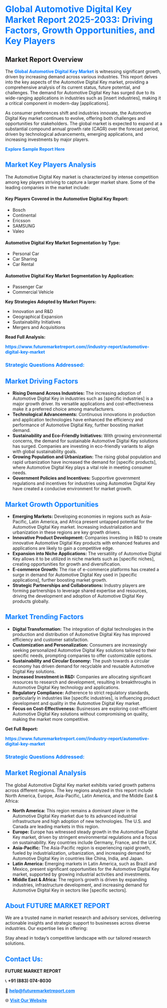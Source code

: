 <h1 style="color: #007BFF;">Global Automotive Digital Key Market Report 2025-2033: Driving Factors, Growth Opportunities, and Key Players</h1>

<section id="overview">
<h2>Market Report Overview</h2>
<p>The <a href="https://www.futuremarketreport.com//industry-report/automotive-digital-key-market" style="color: #007BFF; text-decoration: none;"><strong>Global Automotive Digital Key Market</strong></a> is witnessing significant growth, driven by increasing demand across various industries. This report delves into the key aspects of the Automotive Digital Key market, providing a comprehensive analysis of its current status, future potential, and challenges. The demand for Automotive Digital Key has surged due to its wide-ranging applications in industries such as [insert industries], making it a critical component in modern-day [applications].</p>
<p>As consumer preferences shift and industries innovate, the Automotive Digital Key market continues to evolve, offering both challenges and opportunities for stakeholders. The global market is expected to expand at a substantial compound annual growth rate (CAGR) over the forecast period, driven by technological advancements, emerging applications, and increasing investments by major players.</p>
</section>

<section id="overview">
<p><a href="https://www.futuremarketreport.com//request-sample/reportId=56181" style="color: #007BFF; text-decoration: none;"><strong>Explore Sample Report Here</strong></a></p>
</section>

<section id="key-players">
<h2 style="color: #007BFF;">Market Key Players Analysis</h2>
<p>The Automotive Digital Key market is characterized by intense competition among key players striving to capture a larger market share. Some of the leading companies in the market include:</p>
<h4>Key Players Covered in the Automotive Digital Key Report:</h4>
<ul><li>Bosch</li><li>Continental</li><li>Ericsson</li><li>SAMSUNG</li><li>Valeo</li></ul>
<h4>Automotive Digital Key Market Segmentation by Type:</h4>
<ul><li>Personal Car</li><li>Car Sharing</li><li>Car Rental</li></ul>

<h4>Automotive Digital Key Market Segmentation by Application:</h4>
<ul><li>Passenger Car</li><li>Commercial Vehicle</li></ul>
<p><strong>Key Strategies Adopted by Market Players:</strong></p>
<ul>
<li>Innovation and R&D</li>
<li>Geographical Expansion</li>
<li>Sustainability Initiatives</li>
<li>Mergers and Acquisitions</li>
</ul>
</section>

<section>
<p><strong>Read Full Analysis: </strong></p><a href="https://www.futuremarketreport.com//industry-report/automotive-digital-key-market" style="color: #007BFF; text-decoration: none;"><strong>https://www.futuremarketreport.com//industry-report/automotive-digital-key-market</strong></a>
<h3 style="color: #007BFF;">Strategic Questions Addressed:</h3>
</section>

<section id="driving-factors">
<h2 style="color: #007BFF;">Market Driving Factors</h2>
<ul>
<li><strong>Rising Demand Across Industries:</strong> The increasing adoption of Automotive Digital Key in industries such as [specific industries] is a major growth driver. Its versatile applications and cost-effectiveness make it a preferred choice among manufacturers.</li>
<li><strong>Technological Advancements:</strong> Continuous innovations in production and application technologies have enhanced the efficiency and performance of Automotive Digital Key, further boosting market demand.</li>
<li><strong>Sustainability and Eco-Friendly Initiatives:</strong> With growing environmental concerns, the demand for sustainable Automotive Digital Key solutions has surged. Companies are investing in eco-friendly variants to align with global sustainability goals.</li>
<li><strong>Growing Population and Urbanization:</strong> The rising global population and rapid urbanization have increased the demand for [specific products], where Automotive Digital Key plays a vital role in meeting consumer needs.</li>
<li><strong>Government Policies and Incentives:</strong> Supportive government regulations and incentives for industries using Automotive Digital Key have created a conducive environment for market growth.</li>
</ul>
</section>

<section id="growth-opportunities">
<h2 style="color: #007BFF;">Market Growth Opportunities</h2>
<ul>
<li><strong>Emerging Markets:</strong> Developing economies in regions such as Asia-Pacific, Latin America, and Africa present untapped potential for the Automotive Digital Key market. Increasing industrialization and urbanization in these regions are key growth drivers.</li>
<li><strong>Innovative Product Development:</strong> Companies investing in R&D to create innovative Automotive Digital Key products with enhanced features and applications are likely to gain a competitive edge.</li>
<li><strong>Expansion into Niche Applications:</strong> The versatility of Automotive Digital Key allows it to be utilized in niche markets such as [specific niches], creating opportunities for growth and diversification.</li>
<li><strong>E-commerce Growth:</strong> The rise of e-commerce platforms has created a surge in demand for Automotive Digital Key used in [specific applications], further boosting market growth.</li>
<li><strong>Strategic Partnerships and Collaborations:</strong> Industry players are forming partnerships to leverage shared expertise and resources, driving the development and adoption of Automotive Digital Key products globally.</li>
</ul>
</section>

<section id="trending-factors">
<h2 style="color: #007BFF;">Market Trending Factors</h2>
<ul>
<li><strong>Digital Transformation:</strong> The integration of digital technologies in the production and distribution of Automotive Digital Key has improved efficiency and customer satisfaction.</li>
<li><strong>Customization and Personalization:</strong> Consumers are increasingly seeking personalized Automotive Digital Key solutions tailored to their specific needs, prompting companies to offer customizable options.</li>
<li><strong>Sustainability and Circular Economy:</strong> The push towards a circular economy has driven demand for recyclable and reusable Automotive Digital Key solutions.</li>
<li><strong>Increased Investment in R&D:</strong> Companies are allocating significant resources to research and development, resulting in breakthroughs in Automotive Digital Key technology and applications.</li>
<li><strong>Regulatory Compliance:</strong> Adherence to strict regulatory standards, particularly in industries like [specific industries], is influencing product development and quality in the Automotive Digital Key market.</li>
<li><strong>Focus on Cost-Effectiveness:</strong> Businesses are exploring cost-efficient Automotive Digital Key solutions without compromising on quality, making the market more competitive.</li>
</ul>
</section>

<section>
<p><strong>Get Full Report: </strong></p><a href="https://www.futuremarketreport.com//industry-report/automotive-digital-key-market" style="color: #007BFF; text-decoration: none;"><strong>https://www.futuremarketreport.com//industry-report/automotive-digital-key-market</strong></a>
<h3 style="color: #007BFF;">Strategic Questions Addressed:</h3>
</section>


<section id="regional-analysis">
<h2 style="color: #007BFF;">Market Regional Analysis</h2>
<p>The global Automotive Digital Key market exhibits varied growth patterns across different regions. The key regions analyzed in this report include North America, Europe, Asia-Pacific, Latin America, and the Middle East & Africa:</p>
<ul>
<li><strong>North America:</strong> This region remains a dominant player in the Automotive Digital Key market due to its advanced industrial infrastructure and high adoption of new technologies. The U.S. and Canada are leading markets in this region.</li>
<li><strong>Europe:</strong> Europe has witnessed steady growth in the Automotive Digital Key market, driven by stringent environmental regulations and a focus on sustainability. Key countries include Germany, France, and the U.K.</li>
<li><strong>Asia-Pacific:</strong> The Asia-Pacific region is experiencing rapid growth, fueled by industrialization, urbanization, and increasing demand for Automotive Digital Key in countries like China, India, and Japan.</li>
<li><strong>Latin America:</strong> Emerging markets in Latin America, such as Brazil and Mexico, present significant opportunities for the Automotive Digital Key market, supported by growing industrial activities and investments.</li>
<li><strong>Middle East & Africa:</strong> The region’s growth is driven by expanding industries, infrastructure development, and increasing demand for Automotive Digital Key in sectors like [specific sectors].</li>
</ul>
</section>

<footer>
<h2 style="color: #007BFF;">About FUTURE MARKET REPORT</h2>
<p>We are a trusted name in market research and advisory services, delivering actionable insights and strategic support to businesses across diverse industries. Our expertise lies in offering:</p>

<p>Stay ahead in today’s competitive landscape with our tailored research solutions.</p>

<h2 style="color: #007BFF;">Contact Us:</h2>
<p><strong>FUTURE MARKET REPORT</strong></p>
<p>📞 <strong>+91 (883) 074-8030</strong></p>
<p>📧 <strong><a href="mailto:help@futuremarketreport.com" style="color: #007BFF;">help@futuremarketreport.com</a></strong></p>
<p>🌐 <strong><a href="https://www.futuremarketreport.com/" style="color: #007BFF;">Visit Our Website</a></strong></p>
</footer>